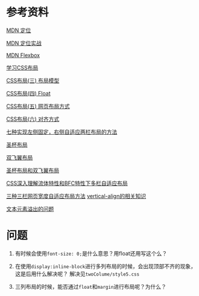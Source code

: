# 参考资料
[MDN 定位](https://developer.mozilla.org/zh-CN/docs/Learn/CSS/CSS_layout/%E5%AE%9A%E4%BD%8D)

[MDN 定位实战](https://developer.mozilla.org/zh-CN/docs/Learn/CSS/CSS_layout/Practical_positioning_examples)

[MDN Flexbox](https://developer.mozilla.org/zh-CN/docs/Learn/CSS/CSS_layout/Flexbox)

[学习CSS布局](http://zh.learnlayout.com/)

[CSS布局(三) 布局模型](http://www.cnblogs.com/chaixiaozhi/p/8481253.html)

[CSS布局(四) Float](http://www.cnblogs.com/chaixiaozhi/p/8481778.html)

[CSS布局(五) 网页布局方式](http://www.cnblogs.com/chaixiaozhi/p/8486647.html)

[CSS布局(六) 对齐方式](http://www.cnblogs.com/chaixiaozhi/p/8490725.html)

[七种实现左侧固定，右侧自适应两栏布局的方法](https://segmentfault.com/a/1190000010698609)

[圣杯布局](http://alistapart.com/article/holygrail)

[双飞翼布局](http://www.imooc.com/wenda/detail/254035)

[圣杯布局和双飞翼布局](https://www.jianshu.com/p/f9bcddb0e8b4)

[CSS深入理解流体特性和BFC特性下多栏自适应布局](http://www.zhangxinxu.com/wordpress/2015/02/css-deep-understand-flow-bfc-column-two-auto-layout/)

[三种三栏网页宽度自适应布局方法](http://www.zhangxinxu.com/wordpress/2009/11/%E6%88%91%E7%86%9F%E7%9F%A5%E7%9A%84%E4%B8%89%E7%A7%8D%E4%B8%89%E6%A0%8F%E7%BD%91%E9%A1%B5%E5%AE%BD%E5%BA%A6%E8%87%AA%E9%80%82%E5%BA%94%E5%B8%83%E5%B1%80%E6%96%B9%E6%B3%95/)
[vertical-align的相关知识](http://www.zhangxinxu.com/wordpress/2010/05/%E6%88%91%E5%AF%B9css-vertical-align%E7%9A%84%E4%B8%80%E4%BA%9B%E7%90%86%E8%A7%A3%E4%B8%8E%E8%AE%A4%E8%AF%86%EF%BC%88%E4%B8%80%EF%BC%89/)

[文本元素溢出的问题](https://m.jb51.net/css/42578.html)
# 问题
1. 有时候会使用`font-size: 0;`是什么意思？用float还用写这个么？
2. 在使用`display:inline-block`进行多列布局的时候，会出现顶部不齐的现象，这是后用什么解决呢？
解决见`twoColume/style5.css`

3. 三列布局的时候，能否通过`float`和`margin`进行布局呢？为什么？